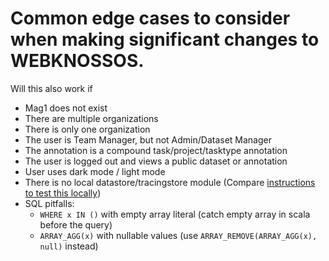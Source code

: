 # Common edge cases to consider when making significant changes to WEBKNOSSOS.

Will this also work if
 - Mag1 does not exist
 - There are multiple organizations
 - There is only one organization
 - The user is Team Manager, but not Admin/Dataset Manager
 - The annotation is a compound task/project/tasktype annotation
 - The user is logged out and views a public dataset or annotation
 - User uses dark mode / light mode
 - There is no local datastore/tracingstore module (Compare [instructions to test this locally](https://github.com/scalableminds/webknossos/wiki/Set-up-a-standalone-datastore-locally))
 - SQL pitfalls:
   - `WHERE x IN ()` with empty array literal (catch empty array in scala before the query)
   - `ARRAY_AGG(x)` with nullable values (use `ARRAY_REMOVE(ARRAY_AGG(x), null)` instead)
